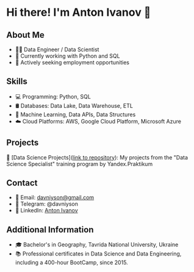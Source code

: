 # Hi there! I'm Anton Ivanov 👋

## About Me
- 🧑‍💻 Data Engineer / Data Scientist
- 🌱 Currently working with Python and SQL
- 💼 Actively seeking employment opportunities

## Skills
- 💻 Programming: Python, SQL
- 🛢️ Databases: Data Lake, Data Warehouse, ETL
- 🤖 Machine Learning, Data APIs, Data Structures
- ☁️ Cloud Platforms: AWS, Google Cloud Platform, Microsoft Azure

## Projects
  🚀 [Data Science Projects]([link to repository](https://github.com/davniysons/Data-Science-Project-by-Yandex-Practicum)): My projects from the "Data Science Specialist" training program by Yandex.Praktikum
  
## Contact
- 📧 Email: davniyson@gmail.com
- 📱 Telegram: @davniyson
- 💼 LinkedIn: [Anton Ivanov](https://www.linkedin.com/in/davniyson/)

## Additional Information
- 🎓 Bachelor's in Geography, Tavrida National University, Ukraine
- 📚 Professional certificates in Data Science and Data Engineering, including a 400-hour BootCamp, since 2015.
